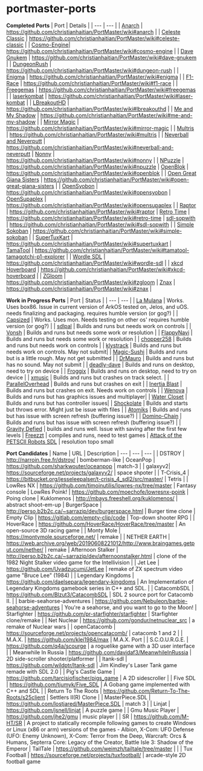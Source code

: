# portmaster-ports

**Completed Ports**
| Port | Details |
| --- | --- |
| [Anarch](https://gitlab.com/drummyfish/anarch) | https://github.com/christianhaitian/PortMaster/wiki#anarch |
| [Celeste Classic](https://github.com/lemon32767/ccleste) | https://github.com/christianhaitian/PortMaster/wiki#celeste-classic |
| [Cosmo-Engine](https://github.com/yuv422/cosmo-engine)| https://github.com/christianhaitian/PortMaster/wiki#cosmo-engine |
| [Dave Gnukem](https://github.com/davidjoffe/dave_gnukem) | https://github.com/christianhaitian/PortMaster/wiki#dave-gnukem |
| [DungeonRush](https://github.com/Rapiz1/DungeonRush) | https://github.com/christianhaitian/PortMaster/wiki#dungeon-rush |
| [Enigma](https://github.com/Enigma-Game/Enigma) | https://github.com/christianhaitian/PortMaster/wiki#enigma |
| [F1-Race](https://github.com/EXL/F1-Race) | https://github.com/christianhaitian/PortMaster/wiki#f1-race |
| [Freegemas](https://github.com/JoseTomasTocino/freegemas) | https://github.com/christianhaitian/PortMaster/wiki#freegemas |
| [laserkombat](https://github.com/sharkwouter/laserkombat) | https://github.com/christianhaitian/PortMaster/wiki#laser-kombat |
| [LBreakoutHD](https://lgames.sourceforge.io/LBreakoutHD/) | https://github.com/christianhaitian/PortMaster/wiki#lbreakouthd |
| [Me and My Shadow](https://github.com/acmepjz/meandmyshadow) | https://github.com/christianhaitian/PortMaster/wiki#me-and-my-shadow |
| [Mirror Magic](https://www.artsoft.org/mirrormagic) | https://github.com/christianhaitian/PortMaster/wiki#mirror-magic |
| [Multris](https://github.com/RustyReich/Multris) | https://github.com/christianhaitian/PortMaster/wiki#multris |
| [Neverball and Neverputt](https://github.com/Neverball/neverball) | https://github.com/christianhaitian/PortMaster/wiki#neverball-and-neverputt
| [Nonny](https://github.com/gkikola/nonny) | https://github.com/christianhaitian/PortMaster/wiki#nonny |
| [NPuzzle](https://github.com/ashih42/n_puzzle) | https://github.com/christianhaitian/PortMaster/wiki#npuzzle
| [OpenBlok](https://github.com/mmatyas/openblok) | https://github.com/christianhaitian/PortMaster/wiki#openblok |
| [Open Great Giana Sisters](https://github.com/bugix/OpenGGS) | https://github.com/christianhaitian/PortMaster/wiki#open-great-giana-sisters | 
| [OpenSyobon](https://github.com/weimzh/syobon) | https://github.com/christianhaitian/PortMaster/wiki#opensyobon
| [OpenSupaplex](https://github.com/sergiou87/open-supaplex) | https://github.com/christianhaitian/PortMaster/wiki#opensupaplex |
| [Raptor](https://github.com/skynettx/raptor) | https://github.com/christianhaitian/PortMaster/wiki#raptor
| [Retro Time](https://github.com/joyrider3774/RetroTime) | https://github.com/christianhaitian/PortMaster/wiki#retro-time
| [sdl-sopwith](https://github.com/fragglet/sdl-sopwith) | https://github.com/christianhaitian/PortMaster/wiki#sdl-sopwith |
| [Simple Sokoban](http://simplesok.osdn.io/) | https://github.com/christianhaitian/PortMaster/wiki#simple-sokoban |
| [SuperTuxKart](https://github.com/supertuxkart/stk-code) | https://github.com/christianhaitian/PortMaster/wiki#supertuxkart
| [TamaTool](https://github.com/christopher-roelofs/tamatool) | https://github.com/christianhaitian/PortMaster/wiki#tamatool-tamagotchi-p1-explorer |
| [Wordle SDL](https://github.com/AndreiRafael/wordle_clone) | https://github.com/christianhaitian/PortMaster/wiki#wordle-sdl |
| [xkcd Hoverboard](https://github.com/AMDmi3/hoverboard-sdl) | https://github.com/christianhaitian/PortMaster/wiki#xkcd-hoverboard | 
| [ZGloom](https://github.com/christopher-roelofs/ZGloom) | https://github.com/christianhaitian/PortMaster/wiki#zgloom
| [Znax](https://github.com/joyrider3774/Znax) | https://github.com/christianhaitian/PortMaster/wiki#znax |





**Work in Progress Ports**
| Port | Status |
| --- | --- |
| [La Mulana](https://www.humblebundle.com/store/lamulana) | Works. Uses box86. Issue in current version of ArkOS tested on, Jelos, and uOS. needs finalizing and packaging. requires humble version (or gog?) |
| [Capsized](https://www.humblebundle.com/store/capsized) | Works. Uses mon. Needs testing on other os' requires humble version (or gog?) |
| [sdlpal](https://github.com/sdlpal/sdlpal) | Builds and runs but needs work on controls |
| [Vonsh](https://github.com/aurb/vonsh) | Builds and runs but needs some work or resolution |
| [FlappyNavi](https://github.com/z64me/FlappyNavi) | Builds and runs but needs some work or resolution |
| [chopper258](https://github.com/loadzero/chopper258) | Builds and runs but needs work on controls |
| [klystrack](https://github.com/kometbomb/klystrack/releases) | Builds and runs but needs work on controls. May not submit|
| [Magic-Sushi](https://github.com/EXL/Magic-Sushi) | Builds and runs but is a little rough. May not get submitted |
| [DrMauro](https://github.com/giulioz/DrMauro) | Builds and runs but has no sound. May not submit |
| [deadly-dave](https://github.com/skoperst/deadly-dave) | Builds and runs on desktop, need to try on device |
| [Froggix](https://github.com/Geryon/Froggix) | Builds and runs on desktop, need to try on device |
| [xmusic](https://github.com/kosmas12/xmusic) | Builds and runs but crashes on track select. |
| [ParallelOverhead](https://github.com/Huitsi/ParallelOverhead) | Builds and runs but crashes on exit |
| [Inertia Blast](https://github.com/dulsi/thrust) | Builds and runs but crashes on exit. Needs work on controls |
| [Wenova](https://github.com/LManaslu/wenova) | Builds and runs but has graphics issues and multiplayer|
| [Water Closet](https://github.com/stephenjsweeney/waterCloset) | Builds and runs but has controller issues|
| [Shockolate](https://github.com/Interrupt/systemshock) | Builds and starts but throws error. Might just be issue with files |
| [Atomiks](https://atomiks.sourceforge.net/) | Builds and runs but has issue with screen refresh (buffering issue?) |
| [Domino-Chain](https://domino-chain.gitlab.io/) | Builds and runs but has issue with screen refresh (buffering issue?) |
| [Gravity Defied](https://github.com/rgimad/gravity_defied_cpp) | builds and runs well. Issue with saving after the first few levels
| [Freezzt](https://github.com/inmatarian/freezzt) | compiles and runs, need to test games
| [Attack of the PETSCII Robots SDL](https://github.com/zeropolis79/PETSCIIRobots-SDL) | resolution topo small




**Port Candidates**
| Name | URL | Description 
| --- | --- | --- |
| DSTROY | http://narroin.free.fr/dstroy/ | bomberman-like
| OceanPop  | https://github.com/sharkwouter/oceanpop | match-3 |
| galaxyv2| https://sourceforge.net/projects/galaxyv2/ | space shpoter | 
| T-Crisis_4 | https://bitbucket.org/jesseleepalser/t-crisis_4_sdl2/src/master/ | Tetris |
| LowRes NX | https://github.com/timoinutilis/lowres-nx/tree/master |  Fantasy console
| LowRes Poink! | https://github.com/moechofe/lowresnx-poink | Poing clone
| Kuklomenos | http://mbays.freeshell.org/kuklomenos/ | abstract shoot-em-up
| BurgerSpace | http://perso.b2b2c.ca/~sarrazip/dev/burgerspace.html | Burger time clone
| Empty Clip | https://gitlab.com/empty-clip/code | Top-down shooter RPG | 
| HoverRace | https://github.com/HoverRace/HoverRace/tree/master | An open-source 3D racing game | 
| Monty Mole | https://montymole.sourceforge.net/ | remake |
| NETHER EARTH | https://web.archive.org/web/20190608221012/http://www.braingames.getput.com/nether/ | remake
| Afternoon Stalker | http://perso.b2b2c.ca/~sarrazip/dev/afternoonstalker.html |  clone of the 1982 Night Stalker video game for the Intellivision | 
| Jet Lee | https://github.com/Uvadzucumi/JetLee | remake of ZX spectrum video game "Bruce Lee" (1984) |
| Legendary Kingdoms | https://github.com/daelsepara/legendary-kingdoms | An Implementation of Legendary Kingdoms gamebook series in C++ and SDL. | 
| CatacombSDL | https://github.com/Blzut3/CatacombSDL | SDL 2 source port for Catacomb II. | 
| barbie-seahorse-adventures | https://github.com/Nebuleon/barbie-seahorse-adventures | You're a seahorse, and you want to go to the Moon!
| Starfighter | https://github.com/pr-starfighter/starfighter | Starfighter clone/remake | 
| Net Nuclear | https://github.com/gondur/netnuclear_src | a remake of Nuclear wars | 
| openCatacomb | https://sourceforge.net/projects/opencatacomb/ | catacomb 1 and 2 | 
| M.A.X. | https://github.com/klei1984/max | M.A.X. Port | 
|  S.C.O.U.R.G.E. | https://github.com/q4a/scourge |  a roguelike game with a 3D user interface | 
| Meanwhile In Russia | https://github.com/davidaf3/MeanwhileInRussia | 2D side-scroller shooter/platformer |
| ltank-sdl | https://github.com/wildptr/ltank-sdl | Jim Kindley's Laser Tank game remade with SDL 2.0 |
| Pig's Castle Game | https://github.com/tarcisiofischer/pigs_game | A 2D sidescroller  |
| Five SDL | https://github.com/tjumyk/Five_SDL | A Gobang game implemented with C++ and SDL | 
| Return To The Roots  | https://github.com/Return-To-The-Roots/s25client | Settlers II(R) Clone |
| MasterPiece.SDL | https://github.com/lostjared/MasterPiece.SDL | match 3 | 
| Linjat | https://github.com/jsnell/linjat | A puzzle game | 
| Gmu Music Player | https://github.com/jhe2/gmu | music player |
| SR | https://github.com/M-HT/SR | A project to statically recompile following games to create Windows or Linux (x86 or arm) versions of the games - Albion, X-Com: UFO Defense (UFO: Enemy Unknown), X-Com: Terror from the Deep, Warcraft: Orcs & Humans, Septerra Core: Legacy of the Creator, Battle Isle 3: Shadow of the Emperor
| TailTale  | https://github.com/weimzh/tailtale/tree/master | |
| Tux Football |  https://sourceforge.net/projects/tuxfootball/ | arcade-style 2D football game






































